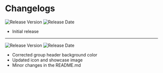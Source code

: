 # Changelogs

![Release Version](https://img.shields.io/badge/version-1.0.0-%23f19767) ![Release Date](https://img.shields.io/badge/release-6/1/2022-%23f19767)

- Initial release

---

![Release Version](https://img.shields.io/badge/version-1.0.1-%23f19767) ![Release Date](https://img.shields.io/badge/release-6/2/2022-%23f19767)

- Corrected group header background color
- Updated icon and showcase image
- Minor changes in the README.md
